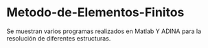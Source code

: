 # Metodo-de-Elementos-Finitos
Se muestran varios programas realizados en Matlab Y ADINA para la resolución de diferentes estructuras.
